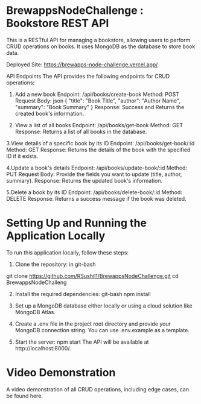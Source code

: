 # BrewappsNodeChallenge : Bookstore REST API
This is a RESTful API for managing a bookstore, allowing users to perform CRUD operations on books. It uses MongoDB as the database to store book data.

Deployed Site: https://brewapps-node-challenge.vercel.app/

API Endpoints
The API provides the following endpoints for CRUD operations:

1. Add a new book
Endpoint: /api/books/create-book
Method: POST
Request Body:
json
{
  "title": "Book Title",
  "author": "Author Name",
  "summary": "Book Summary"
}
Response: Success and Returns the created book's information.

2. View a list of all books
Endpoint: /api/books/get-book
Method: GET
Response: Returns a list of all books in the database.

3.View details of a specific book by its ID
Endpoint: /api/books/get-book/:id
Method: GET
Response: Returns the details of the book with the specified ID if it exists.


4.Update a book's details
Endpoint: /api/books/update-book/:id
Method: PUT
Request Body: Provide the fields you want to update (title, author, summary).
Response: Returns the updated book's information.


5.Delete a book by its ID
Endpoint: /api/books/delete-book/:id
Method: DELETE
Response: Returns a success message if the book was deleted.


# Setting Up and Running the Application Locally
To run this application locally, follow these steps:

1. Clone the repository: in git-bash

git clone https://github.com/RSushil1/BrewappsNodeChallenge.git
cd BrewappsNodeChalleng

2. Install the required dependencies: git-bash
npm install

3. Set up a MongoDB database either locally or using a cloud solution like MongoDB Atlas.
4. Create a .env file in the project root directory and provide your MongoDB connection string. You can use .env.example as a template.

5. Start the server:
npm start
The API will be available at http://localhost:8000/.

# Video Demonstration
A video demonstration of all CRUD operations, including edge cases, can be found here.
